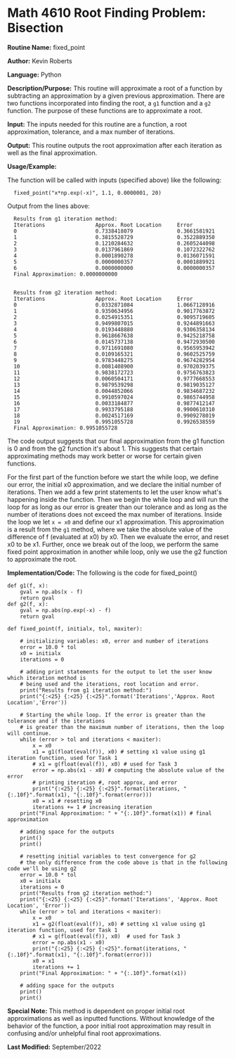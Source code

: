 # Math 4610 Root Finding Problem: Bisection

**Routine Name:**           fixed_point

**Author:** Kevin Roberts

**Language:** Python

**Description/Purpose:** This routine will approximate a root of a function by subtracting an approximation by a given 
previous approximation. There are two functions incorporated into finding the root, a ``g1`` function and a ``g2`` function.
The purpose of these functions are to approximate a root.

**Input:** The inputs needed for this routine are a function, a root approximation, tolerance, and a max number of iterations.

**Output:** This routine outputs the root approximation after each iteration as well as the final approximation.

**Usage/Example:**

The function will be called with inputs (specified above) like the following: 

      fixed_point("x*np.exp(-x)", 1.1, 0.0000001, 20)

Output from the lines above:

      Results from g1 iteration method:
      Iterations                Approx. Root Location     Error                    
      0                         0.7338418079              0.3661581921             
      1                         0.3815528729              0.3522889350             
      2                         0.1210284632              0.2605244098             
      3                         0.0137961869              0.1072322762             
      4                         0.0001890278              0.0136071591             
      5                         0.0000000357              0.0001889921             
      6                         0.0000000000              0.0000000357             
      Final Approximation: 0.0000000000
      
      
      Results from g2 iteration method:
      Iterations                Approx. Root Location     Error                    
      0                         0.0332871084              1.0667128916             
      1                         0.9350634956              0.9017763872             
      2                         0.0254915351              0.9095719605             
      3                         0.9499807015              0.9244891663             
      4                         0.0193448880              0.9306358134             
      5                         0.9618667638              0.9425218758             
      6                         0.0145737138              0.9472930500             
      7                         0.9711691080              0.9565953942             
      8                         0.0109165321              0.9602525759             
      9                         0.9783448275              0.9674282954             
      10                        0.0081408900              0.9702039375             
      11                        0.9838172723              0.9756763823             
      12                        0.0060504171              0.9777668553             
      13                        0.9879539298              0.9819035127             
      14                        0.0044852066              0.9834687232             
      15                        0.9910597024              0.9865744958             
      16                        0.0033184877              0.9877412147             
      17                        0.9933795188              0.9900610310             
      18                        0.0024517169              0.9909278019             
      19                        0.9951055728              0.9926538559             
      Final Approximation: 0.9951055728

The code output suggests that our final approximation from the g1 function is 0 and from the g2 function it's about 1. This 
suggests that certain approximating methods may work better or worse for certain given functions.

For the first part of the function before we start the while loop, we define our error, the initial x0 approximation, and 
we declare the initial number of iterations. Then we add a few print statements to let the user know what's happening inside
the function. Then we begin the while loop and will run the loop for as long as our error is greater than our tolerance 
and as long as the number of iterations does not exceed the max number of iterations. Inside the loop we let ``x = x0`` 
and define our x1 approximation. This approximation is a result from the ``g1`` method, where we take the absolute value 
of the difference of f (evaluated at x0) by x0. Then we evaluate the error, and reset x0 to be x1. Further, once we break 
out of the loop, we perform the same fixed point approximation in another while loop, only we use the g2 function to approximate
the root.

**Implementation/Code:** The following is the code for fixed_point()

    def g1(f, x):
        gval = np.abs(x - f)
        return gval
    def g2(f, x):
        gval = np.abs(np.exp(-x) - f)
        return gval

    def fixed_point(f, initialx, tol, maxiter):
    
        # initializing variables: x0, error and number of iterations
        error = 10.0 * tol
        x0 = initialx
        iterations = 0
    
        # adding print statements for the output to let the user know which iteration method is
        # being used and the iterations, root location and error.
        print("Results from g1 iteration method:")
        print("{:<25} {:<25} {:<25}".format('Iterations','Approx. Root Location','Error'))
    
        # Starting the while loop. If the error is greater than the tolerance and if the iterations
        # is greater than the maximum number of iterations, then the loop will continue.
        while (error > tol and iterations < maxiter):
            x = x0
            x1 = g1(float(eval(f)), x0) # setting x1 value using g1 iteration function, used for Task 1
            # x1 = g(float(eval(f)), x0) # used for Task 3
            error = np.abs(x1 - x0) # computing the absolute value of the error
            # printing iteration #, root approx, and error
            print("{:<25} {:<25} {:<25}".format(iterations, "{:.10f}".format(x1), "{:.10f}".format(error)))
            x0 = x1 # resetting x0
            iterations += 1 # increasing iteration
        print("Final Approximation: " + "{:.10f}".format(x1)) # final approximation
    
        # adding space for the outputs
        print()
        print()
    
        # resetting initial variables to test convergence for g2
        # the only difference from the code above is that in the following code we'll be using g2
        error = 10.0 * tol
        x0 = initialx
        iterations = 0
        print("Results from g2 iteration method:")
        print("{:<25} {:<25} {:<25}".format('Iterations', 'Approx. Root Location', 'Error'))
        while (error > tol and iterations < maxiter):
            x = x0
            x1 = g2(float(eval(f)), x0) # setting x1 value using g1 iteration function, used for Task 1
            # x1 = g(float(eval(f)), x0)  # used for Task 3
            error = np.abs(x1 - x0)
            print("{:<25} {:<25} {:<25}".format(iterations, "{:.10f}".format(x1), "{:.10f}".format(error)))
            x0 = x1
            iterations += 1
        print("Final Approximation: " + "{:.10f}".format(x1))
    
        # adding space for the outputs
        print()
        print()

**Special Note:** This method is dependent on proper initial root approximations as well as inputted functions. Without 
knowledge of the behavior of the function, a poor initial root approximation may result in confusing and/or unhelpful final
root approximations.

**Last Modified:** September/2022


